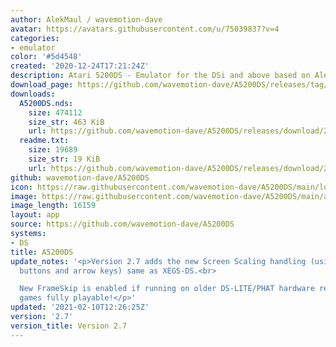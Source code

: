 ```yaml
---
author: AlekMaul / wavemotion-dave
avatar: https://avatars.githubusercontent.com/u/75039837?v=4
categories:
- emulator
color: '#5d4548'
created: '2020-12-24T17:21:24Z'
description: Atari 5200DS - Emulator for the DSi and above based on Alekmaul's work
download_page: https://github.com/wavemotion-dave/A5200DS/releases/tag/2.7
downloads:
  A5200DS.nds:
    size: 474112
    size_str: 463 KiB
    url: https://github.com/wavemotion-dave/A5200DS/releases/download/2.7/A5200DS.nds
  readme.txt:
    size: 19689
    size_str: 19 KiB
    url: https://github.com/wavemotion-dave/A5200DS/releases/download/2.7/readme.txt
github: wavemotion-dave/A5200DS
icon: https://raw.githubusercontent.com/wavemotion-dave/A5200DS/main/logo.bmp
image: https://raw.githubusercontent.com/wavemotion-dave/A5200DS/main/arm9/gfx/bgTop.png
image_length: 16159
layout: app
source: https://github.com/wavemotion-dave/A5200DS
systems:
- DS
title: A5200DS
update_notes: '<p>Version 2.7 adds the new Screen Scaling handling (using shoulder
  buttons and arrow keys) same as XEGS-DS.<br>

  New FrameSkip is enabled if running on older DS-LITE/PHAT hardware rendering most
  games fully playable!</p>'
updated: '2021-02-10T12:26:25Z'
version: '2.7'
version_title: Version 2.7
---
```

